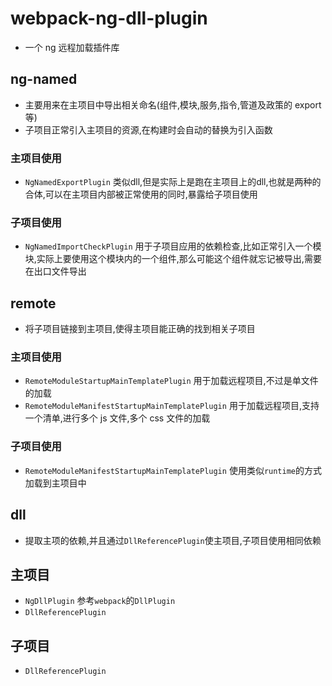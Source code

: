 # webpack-ng-dll-plugin

- 一个 ng 远程加载插件库

## ng-named

- 主要用来在主项目中导出相关命名(组件,模块,服务,指令,管道及政策的 export 等)
- 子项目正常引入主项目的资源,在构建时会自动的替换为引入函数

### 主项目使用

- `NgNamedExportPlugin` 类似dll,但是实际上是跑在主项目上的dll,也就是两种的合体,可以在主项目内部被正常使用的同时,暴露给子项目使用


### 子项目使用

- `NgNamedImportCheckPlugin` 用于子项目应用的依赖检查,比如正常引入一个模块,实际上要使用这个模块内的一个组件,那么可能这个组件就忘记被导出,需要在出口文件导出

## remote

- 将子项目链接到主项目,使得主项目能正确的找到相关子项目

### 主项目使用

- `RemoteModuleStartupMainTemplatePlugin` 用于加载远程项目,不过是单文件的加载
- `RemoteModuleManifestStartupMainTemplatePlugin` 用于加载远程项目,支持一个清单,进行多个 js 文件,多个 css 文件的加载

### 子项目使用

- `RemoteModuleManifestStartupMainTemplatePlugin` 使用类似`runtime`的方式加载到主项目中

## dll

- 提取主项的依赖,并且通过`DllReferencePlugin`使主项目,子项目使用相同依赖

## 主项目

- `NgDllPlugin` 参考`webpack`的`DllPlugin`
- `DllReferencePlugin`

## 子项目

- `DllReferencePlugin`

